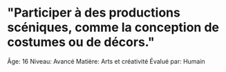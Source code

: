 # "Participer à des productions scéniques, comme la conception de costumes ou de décors."

Âge: 16
Niveau: Avancé
Matière: Arts et créativité
Évalué par: Humain